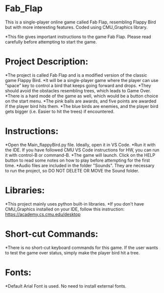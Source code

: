 # Fab_Flap
This is a single-player online game called Fab Flap, resembling Flappy Bird but with more interesting features. Coded using CMU_Graphics library. 

*This file gives important instructions to the game Fab Flap. Please read carefully before attempting to start the game.

# Project Description:

*The project is called Fab Flap and is a modified version of the classic game Flappy Bird. 
*It will be a single-player game where the player can use “space” key to control a bird that keeps going forward and drops.
*They should avoid the obstacles resembling trees, which leads to Game Over.
*There is a hard mode of the game as well, which would be a button choice on the start menu.
*The pink balls are awards, and five points are awarded if the player bird hits them.
*The blue birds are enemies, and the player bird gets bigger (i.e. Easier to hit the trees) if encountered. 

# Instructions:

*Open the Main_flappyBird.py file. Ideally, open it in VS Code. 
*Run it with the IDE. If you have followed CMU VS Code instructions for HW, you can run it with control-B or command-B. 
*The game will launch. Click on the HELP button to read some notes on how to play before attempting for the first time. 
*Audio files are included in the folder "Sounds". They are necessary to run the project, so DO NOT DELETE OR MOVE the Sound folder.

# Libraries:

*This project mainly uses python built-in libraries.
*If you don't have CMU_Graphics installed on your IDE, follow this instruction: https://academy.cs.cmu.edu/desktop

# Short-cut Commands:

*There is no short-cut keyboard commands for this game. If the user wants to test the game over status, simply make the player bird hit a tree.

# Fonts:

*Default Arial Font is used. No need to install external fonts.
